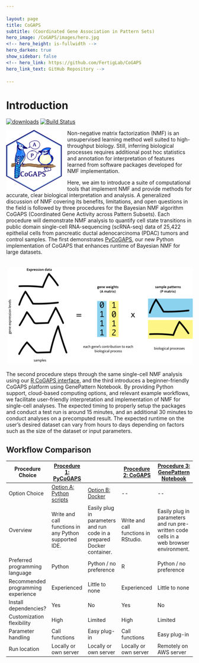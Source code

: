```yaml
---

layout: page
title: CoGAPS
subtitle: (Coordinated Gene Association in Pattern Sets)
hero_image: /CoGAPS/images/hero.jpg
<!-- hero_height: is-fullwidth -->
hero_darken: true
show_sidebar: false
<!-- hero_link: https://github.com/FertigLab/CoGAPS
hero_link_text: GitHub Repository -->

---
```


# Introduction

[![downloads](https://bioconductor.org/shields/downloads/release/CoGAPS.svg)](http://bioconductor.org/packages/stats/bioc/CoGAPS/)
[![Build Status](https://travis-ci.org/FertigLab/CoGAPS.svg?branch=master)](https://travis-ci.org/FertigLab/CoGAPS)

<img src="images/CoGAPSLogoSmall.png" align="left" style="margin: 0px 15px 0px 0px;" />Non-negative matrix factorization (NMF) is an unsupervised learning method well suited to high-throughput biology. Still, inferring biological processes requires additional post hoc statistics and annotation for interpretation of features learned from software packages developed for NMF implementation.
<p>Here, we aim to introduce a suite of computational tools that implement NMF and provide methods for accurate, clear biological interpretation and analysis. A generalized discussion of NMF covering its benefits, limitations, and open questions in the field is followed by three procedures for the Bayesian NMF algorithm CoGAPS (Coordinated Gene Activity across Pattern Subsets). Each procedure will demonstrate NMF analysis to quantify cell state transitions in public domain single-cell RNA-sequencing (scRNA-seq) data of 25,422 epithelial cells from pancreatic ductal adenocarcinoma (PDAC) tumors and control samples. The first demonstrates <a href="https://github.com/FertigLab/pycogaps" target="_blank">PyCoGAPS</a>, our new Python implementation of CoGAPS that enhances runtime of Bayesian NMF for large datasets.</p>

<img src="images/figure1.png" align="right" style="margin: 20px 0px 20px 0px;" />
<p>The second procedure steps through the same single-cell NMF analysis using our <a href="https://github.com/FertigLab/CoGAPS" target="_blank">R CoGAPS interface</a>, and the third introduces a beginner-friendly CoGAPS platform using GenePattern Notebook. By providing Python support, cloud-based computing options, and relevant example workflows, we facilitate user-friendly interpretation and implementation of NMF for single-cell analyses. The expected timing to properly setup the packages and conduct a test run is around 15 minutes, and an additional 30 minutes to conduct analyses on a precomputed result. The expected runtime on the user’s desired dataset can vary from hours to days depending on factors such as the size of the dataset or input parameters.</p>
  
  
## Workflow Comparison

| Procedure Choice                   | <a href="/CoGAPS/procedureone">Procedure 1:  PyCoGAPS</a>                                |                                                                        | <a href="/CoGAPS/proceduretwo">Procedure 2:  CoGAPS</a>                 | <a href="/CoGAPS/procedurethree">Procedure 3:  GenePattern Notebook</a>                                                     |
|------------------------------------|-------------------------------------------------------|------------------------------------------------------------------------|--------------------------------------|----------------------------------------------------------------------------------------|
| Option Choice                      | <a href="/CoGAPS/optiona">Option A:  Python scripts</a>                             | <a href="/CoGAPS/optionb">Option B:  Docker</a>                                                      | --                                   | --                                                                                     |
| Overview                           | Write and call functions in any Python supported IDE. | Easily plug in parameters and run code in a prepared Docker container. | Write and call functions in RStudio. | Easily plug in parameters and run pre-written code cells in a web browser environment. |
| Preferred programming language     | Python                                                | Python / no preference                                                 | R                                    | Python / no preference                                                                 |
| Recommended programming experience | Experienced                                           | Little to none                                                         | Experienced                          | Little to none                                                                         |
| Install dependencies?              | Yes                                                   | No                                                                     | Yes                                  | No                                                                                     |
| Customization flexibility          | High                                                  | Limited                                                                | High                                 | Limited                                                                                |
| Parameter handling                 | Call functions                                        | Easy plug-in                                                           | Call functions                       | Easy plug-in                                                                           |
| Run location                       | Locally or own server                                 | Locally or own server                                                  | Locally or own server                | Remotely on AWS server                                                                 |
